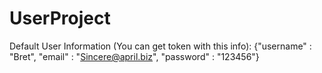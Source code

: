 # UserProject
Default User Information (You can get token with this info): 
{"username" : "Bret", "email" : "Sincere@april.biz", "password" : "123456"}
